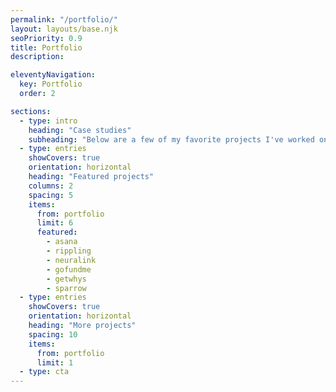 ```yaml
---
permalink: "/portfolio/"
layout: layouts/base.njk
seoPriority: 0.9
title: Portfolio
description:

eleventyNavigation:
  key: Portfolio
  order: 2

sections:
  - type: intro
    heading: "Case studies"
    subheading: "Below are a few of my favorite projects I've worked on over the past few years."
  - type: entries
    showCovers: true
    orientation: horizontal
    heading: "Featured projects"
    columns: 2
    spacing: 5
    items:
      from: portfolio
      limit: 6
      featured:
        - asana
        - rippling
        - neuralink
        - gofundme
        - getwhys
        - sparrow
  - type: entries
    showCovers: true
    orientation: horizontal
    heading: "More projects"
    spacing: 10
    items:
      from: portfolio
      limit: 1
  - type: cta
---
```


